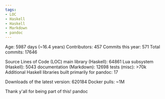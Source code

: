 ```yaml
---
tags:
- LOC
- Haskell
- Haskell
- Markdown
- pandoc
---
```


Age: 5987 days (\~16.4 years) Contributors: 457 Commits this year: 571
Total commits: 17646

Source Lines of Code (LOC) main library (Haskell): 64861 Lua subsystem
(Haskell): 5043 documentation (Markdown): 12698 tests (misc): \>70k
Additional Haskell libraries built primarily for pandoc: 17

Downloads of the latest version: 620184 Docker pulls: \~1M

Thank y'all for being part of this! pandoc
